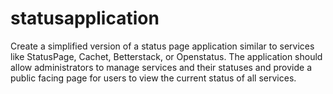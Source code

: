 # statusapplication
Create a simplified version of a status page application similar to services like StatusPage, Cachet, Betterstack, or Openstatus. The application should allow administrators to manage services and their statuses and provide a public facing page for users to view the current status of all services.
